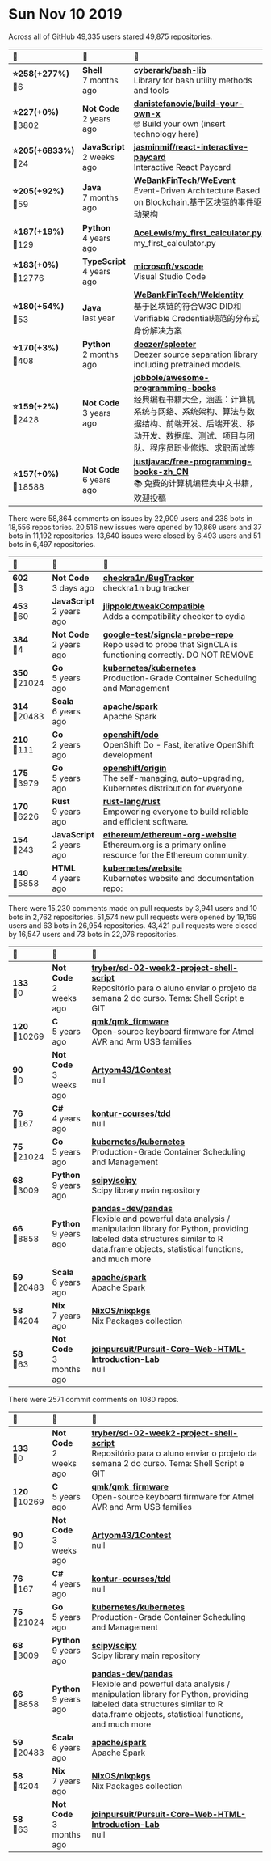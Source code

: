 # Sun Nov 10 2019

Across all of GitHub 49,335 users stared 
49,875 repositories. 

| :page_with_curl: | :calendar: | :page_with_curl: |
| :--- | :--- | :--- |
| **:star:258(+277%)**<br>:twisted_rightwards_arrows:6 | **Shell**<br>7 months ago | **[cyberark/bash-lib](https://github.com/cyberark/bash-lib)**<br>Library for bash utility methods and tools |
| **:star:227(+0%)**<br>:twisted_rightwards_arrows:3802 | **Not Code**<br>2 years ago | **[danistefanovic/build-your-own-x](https://github.com/danistefanovic/build-your-own-x)**<br>🤓 Build your own (insert technology here) |
| **:star:205(+6833%)**<br>:twisted_rightwards_arrows:24 | **JavaScript**<br>2 weeks ago | **[jasminmif/react-interactive-paycard](https://github.com/jasminmif/react-interactive-paycard)**<br>Interactive React Paycard |
| **:star:205(+92%)**<br>:twisted_rightwards_arrows:59 | **Java**<br>7 months ago | **[WeBankFinTech/WeEvent](https://github.com/WeBankFinTech/WeEvent)**<br>Event-Driven Architecture Based on Blockchain.基于区块链的事件驱动架构 |
| **:star:187(+19%)**<br>:twisted_rightwards_arrows:129 | **Python**<br>4 years ago | **[AceLewis/my_first_calculator.py](https://github.com/AceLewis/my_first_calculator.py)**<br>my_first_calculator.py |
| **:star:183(+0%)**<br>:twisted_rightwards_arrows:12776 | **TypeScript**<br>4 years ago | **[microsoft/vscode](https://github.com/microsoft/vscode)**<br>Visual Studio Code |
| **:star:180(+54%)**<br>:twisted_rightwards_arrows:53 | **Java**<br>last year | **[WeBankFinTech/WeIdentity](https://github.com/WeBankFinTech/WeIdentity)**<br>基于区块链的符合W3C DID和Verifiable Credential规范的分布式身份解决方案 |
| **:star:170(+3%)**<br>:twisted_rightwards_arrows:408 | **Python**<br>2 months ago | **[deezer/spleeter](https://github.com/deezer/spleeter)**<br>Deezer source separation library including pretrained models. |
| **:star:159(+2%)**<br>:twisted_rightwards_arrows:2428 | **Not Code**<br>3 years ago | **[jobbole/awesome-programming-books](https://github.com/jobbole/awesome-programming-books)**<br>经典编程书籍大全，涵盖：计算机系统与网络、系统架构、算法与数据结构、前端开发、后端开发、移动开发、数据库、测试、项目与团队、程序员职业修炼、求职面试等 |
| **:star:157(+0%)**<br>:twisted_rightwards_arrows:18588 | **Not Code**<br>6 years ago | **[justjavac/free-programming-books-zh_CN](https://github.com/justjavac/free-programming-books-zh_CN)**<br>:books: 免费的计算机编程类中文书籍，欢迎投稿 |

There were 58,864 comments on issues by 22,909 users and 238 bots in 18,556 repositories.
20,516 new issues were opened by 10,869 users and 37 bots in 11,192 repositories.
13,640 issues were closed by 6,493 users and 51 bots in 6,497 repositories.

| :speech_balloon: | :calendar: | :page_with_curl: |
| :--- | :--- | :--- |
| **602**<br>:twisted_rightwards_arrows:3 | **Not Code**<br>3 days ago | **[checkra1n/BugTracker](https://github.com/checkra1n/BugTracker)**<br>checkra1n bug tracker |
| **453**<br>:twisted_rightwards_arrows:60 | **JavaScript**<br>2 years ago | **[jlippold/tweakCompatible](https://github.com/jlippold/tweakCompatible)**<br>Adds a compatibility checker to cydia |
| **384**<br>:twisted_rightwards_arrows:4 | **Not Code**<br>2 years ago | **[google-test/signcla-probe-repo](https://github.com/google-test/signcla-probe-repo)**<br>Repo used to probe that SignCLA is functioning correctly.  DO NOT REMOVE |
| **350**<br>:twisted_rightwards_arrows:21024 | **Go**<br>5 years ago | **[kubernetes/kubernetes](https://github.com/kubernetes/kubernetes)**<br>Production-Grade Container Scheduling and Management |
| **314**<br>:twisted_rightwards_arrows:20483 | **Scala**<br>6 years ago | **[apache/spark](https://github.com/apache/spark)**<br>Apache Spark |
| **210**<br>:twisted_rightwards_arrows:111 | **Go**<br>2 years ago | **[openshift/odo](https://github.com/openshift/odo)**<br>OpenShift Do - Fast, iterative OpenShift development |
| **175**<br>:twisted_rightwards_arrows:3979 | **Go**<br>5 years ago | **[openshift/origin](https://github.com/openshift/origin)**<br>The self-managing, auto-upgrading, Kubernetes distribution for everyone |
| **170**<br>:twisted_rightwards_arrows:6226 | **Rust**<br>9 years ago | **[rust-lang/rust](https://github.com/rust-lang/rust)**<br>Empowering everyone to build reliable and efficient software. |
| **154**<br>:twisted_rightwards_arrows:243 | **JavaScript**<br>2 years ago | **[ethereum/ethereum-org-website](https://github.com/ethereum/ethereum-org-website)**<br>Ethereum.org is a primary online resource for the Ethereum community. |
| **140**<br>:twisted_rightwards_arrows:5858 | **HTML**<br>4 years ago | **[kubernetes/website](https://github.com/kubernetes/website)**<br>Kubernetes website and documentation repo:  |

There were 15,230 comments made on pull requests by 3,941 users and 10 bots in 2,762 repositories.
51,574 new pull requests were opened by 19,159 users and 63 bots in 26,954 repositories.
43,421 pull requests were closed by 16,547 users and 73 bots in 22,076 repositories.

| :speech_balloon: | :calendar: | :page_with_curl: |
| :--- | :--- | :--- |
| **133**<br>:twisted_rightwards_arrows:0 | **Not Code**<br>2 weeks ago | **[tryber/sd-02-week2-project-shell-script](https://github.com/tryber/sd-02-week2-project-shell-script)**<br>Repositório para o aluno enviar o projeto da semana 2 do curso. Tema: Shell Script e GIT |
| **120**<br>:twisted_rightwards_arrows:10269 | **C**<br>5 years ago | **[qmk/qmk_firmware](https://github.com/qmk/qmk_firmware)**<br>Open-source keyboard firmware for Atmel AVR and Arm USB families |
| **90**<br>:twisted_rightwards_arrows:0 | **Not Code**<br>3 weeks ago | **[Artyom43/1Contest](https://github.com/Artyom43/1Contest)**<br>null |
| **76**<br>:twisted_rightwards_arrows:167 | **C#**<br>4 years ago | **[kontur-courses/tdd](https://github.com/kontur-courses/tdd)**<br>null |
| **75**<br>:twisted_rightwards_arrows:21024 | **Go**<br>5 years ago | **[kubernetes/kubernetes](https://github.com/kubernetes/kubernetes)**<br>Production-Grade Container Scheduling and Management |
| **68**<br>:twisted_rightwards_arrows:3009 | **Python**<br>9 years ago | **[scipy/scipy](https://github.com/scipy/scipy)**<br>Scipy library main repository |
| **66**<br>:twisted_rightwards_arrows:8858 | **Python**<br>9 years ago | **[pandas-dev/pandas](https://github.com/pandas-dev/pandas)**<br>Flexible and powerful data analysis / manipulation library for Python, providing labeled data structures similar to R data.frame objects, statistical functions, and much more |
| **59**<br>:twisted_rightwards_arrows:20483 | **Scala**<br>6 years ago | **[apache/spark](https://github.com/apache/spark)**<br>Apache Spark |
| **58**<br>:twisted_rightwards_arrows:4204 | **Nix**<br>7 years ago | **[NixOS/nixpkgs](https://github.com/NixOS/nixpkgs)**<br>Nix Packages collection |
| **58**<br>:twisted_rightwards_arrows:63 | **Not Code**<br>3 months ago | **[joinpursuit/Pursuit-Core-Web-HTML-Introduction-Lab](https://github.com/joinpursuit/Pursuit-Core-Web-HTML-Introduction-Lab)**<br>null |

There were 2571 commit comments on 1080 repos.

| :speech_balloon: | :calendar: | :page_with_curl: |
| :--- | :--- | :--- |
| **133**<br>:twisted_rightwards_arrows:0 | **Not Code**<br>2 weeks ago | **[tryber/sd-02-week2-project-shell-script](https://github.com/tryber/sd-02-week2-project-shell-script)**<br>Repositório para o aluno enviar o projeto da semana 2 do curso. Tema: Shell Script e GIT |
| **120**<br>:twisted_rightwards_arrows:10269 | **C**<br>5 years ago | **[qmk/qmk_firmware](https://github.com/qmk/qmk_firmware)**<br>Open-source keyboard firmware for Atmel AVR and Arm USB families |
| **90**<br>:twisted_rightwards_arrows:0 | **Not Code**<br>3 weeks ago | **[Artyom43/1Contest](https://github.com/Artyom43/1Contest)**<br>null |
| **76**<br>:twisted_rightwards_arrows:167 | **C#**<br>4 years ago | **[kontur-courses/tdd](https://github.com/kontur-courses/tdd)**<br>null |
| **75**<br>:twisted_rightwards_arrows:21024 | **Go**<br>5 years ago | **[kubernetes/kubernetes](https://github.com/kubernetes/kubernetes)**<br>Production-Grade Container Scheduling and Management |
| **68**<br>:twisted_rightwards_arrows:3009 | **Python**<br>9 years ago | **[scipy/scipy](https://github.com/scipy/scipy)**<br>Scipy library main repository |
| **66**<br>:twisted_rightwards_arrows:8858 | **Python**<br>9 years ago | **[pandas-dev/pandas](https://github.com/pandas-dev/pandas)**<br>Flexible and powerful data analysis / manipulation library for Python, providing labeled data structures similar to R data.frame objects, statistical functions, and much more |
| **59**<br>:twisted_rightwards_arrows:20483 | **Scala**<br>6 years ago | **[apache/spark](https://github.com/apache/spark)**<br>Apache Spark |
| **58**<br>:twisted_rightwards_arrows:4204 | **Nix**<br>7 years ago | **[NixOS/nixpkgs](https://github.com/NixOS/nixpkgs)**<br>Nix Packages collection |
| **58**<br>:twisted_rightwards_arrows:63 | **Not Code**<br>3 months ago | **[joinpursuit/Pursuit-Core-Web-HTML-Introduction-Lab](https://github.com/joinpursuit/Pursuit-Core-Web-HTML-Introduction-Lab)**<br>null |

